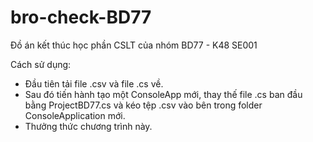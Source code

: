 # bro-check-BD77
Đồ án kết thúc học phần CSLT của nhóm BD77 - K48 SE001

Cách sử dụng:

- Đầu tiên tải file .csv và file .cs về.
- Sau đó tiến hành tạo một ConsoleApp mới, thay thế file .cs ban đầu bằng ProjectBD77.cs và kéo tệp .csv vào bên trong folder ConsoleApplication mới.
- Thưởng thức chương trình này.
